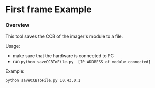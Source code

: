 # First frame Example

### Overview
This tool saves the CCB of the imager's module to a file.

Usage:
- make sure that the hardware is connected to PC
- run `python saveCCBToFile.py  [IP ADDRESS of module connected]` 

Example:
```
python saveCCBToFile.py 10.43.0.1
```
